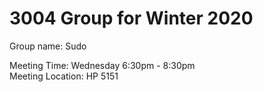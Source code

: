 # 3004 Group for Winter 2020
  Group name:  Sudo 
  
  Meeting Time: Wednesday 6:30pm - 8:30pm  
  Meeting Location: HP 5151  
